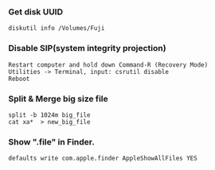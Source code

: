 ### Get disk UUID
    diskutil info /Volumes/Fuji

### Disable SIP(system integrity projection)
    Restart computer and hold down Command-R (Recovery Mode)
    Utilities -> Terminal, input: csrutil disable
    Reboot

### Split & Merge big size file
    split -b 1024m big_file
    cat xa*  > new_big_file

### Show ".file" in Finder.
    defaults write com.apple.finder AppleShowAllFiles YES
